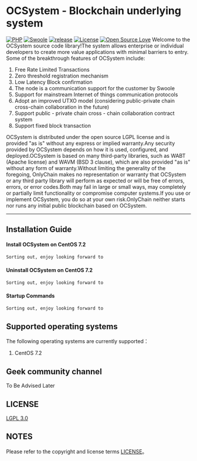 # OCSystem - Blockchain underlying system
[![PHP](https://img.shields.io/badge/PHP-7.3.10-blue.svg)](https://www.php.net)
[![Swoole](https://img.shields.io/badge/Swoole-4.1.2-green.svg)](https://github.com/swoole/swoole-src/)
[![release](https://img.shields.io/badge/release-v1.0.0-red)](https://github.com/onlychain/OCSystem/releases)
[![License](https://img.shields.io/badge/License-LGPL%203.0-yellow.svg)](https://github.com/onlychain/OCSystem/blob/master/LICENSE)
[![Open Source Love](https://badges.frapsoft.com/os/v1/open-source.png)](https://opensource.org/)
Welcome to the OCSystem source code library!The system allows enterprise or individual developers to create more value applications with minimal barriers to entry.
Some of the breakthrough features of OCSystem include:

1. Free Rate Limited Transactions
1. Zero threshold registration mechanism
1. Low Latency Block confirmation
1. The node is a communication support for the customer by Swoole
1. Support for mainstream Internet of things communication protocols
1. Adopt an improved UTXO model (considering public-private chain cross-chain collaboration in the future)
1. Support public - private chain cross - chain collaboration contract system
1. Support fixed block transaction

OCSystem is distributed under the open source LGPL license and is provided "as is" without any express or implied warranty.Any security provided by OCSystem depends on how it is used, configured, and deployed.OCSystem is based on many third-party libraries, such as WABT (Apache license) and WAVM (BSD 3 clause), which are also provided "as is" without any form of warranty.Without limiting the generality of the foregoing, OnlyChain makes no representation or warranty that OCSystem or any third party library will perform as expected or will be free of errors, errors, or error codes.Both may fail in large or small ways, may completely or partially limit functionality or compromise computer systems.If you use or implement OCSystem, you do so at your own risk.OnlyChain neither starts nor runs any initial public blockchain based on OCSystem.


---
**Installation Guide**
---

#### Install OCSystem on CentOS 7.2
```sh
Sorting out, enjoy looking forward to
```

#### Uninstall OCSystem on CentOS 7.2
```sh
Sorting out, enjoy looking forward to
```

#### Startup Commands
```sh
Sorting out, enjoy looking forward to
```

## Supported operating systems
The following operating systems are currently supported：
1. CentOS 7.2


## Geek community channel
To Be Advised Later


## LICENSE
[LGPL 3.0](./LICENSE)


## NOTES
Please refer to the copyright and license terms [LICENSE](./LICENSE)。
